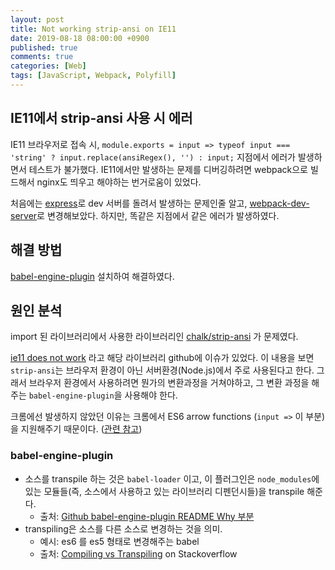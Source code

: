 ```yaml
---
layout: post
title: Not working strip-ansi on IE11
date: 2019-08-18 08:00:00 +0900
published: true
comments: true
categories: [Web]
tags: [JavaScript, Webpack, Polyfill]
---
```


## IE11에서 strip-ansi 사용 시 에러
IE11 브라우저로 접속 시, `module.exports = input => typeof input === 'string' ? input.replace(ansiRegex(), '') : input;` 지점에서 에러가 발생하면서 테스트가 불가했다. IE11에서만 발생하는 문제를 디버깅하려면 webpack으로 빌드해서 nginx도 띄우고 해야하는 번거로움이 있었다. 

처음에는 [express](https://expressjs.com/ko/)로 dev 서버를 돌려서 발생하는 문제인줄 알고, [webpack-dev-server](https://github.com/webpack/webpack-dev-server)로 변경해보았다. 하지만, 똑같은 지점에서 같은 에러가 발생하였다. 

## 해결 방법

[babel-engine-plugin](https://github.com/SamVerschueren/babel-engine-plugin) 설치하여 해결하였다.

## 원인 분석

import 된 라이브러리에서 사용한 라이브러리인 [chalk/strip-ansi](https://github.com/chalk/strip-ansi) 가 문제였다. 

[ie11 does not work](https://github.com/chalk/strip-ansi/issues/18) 라고 해당 라이브러리 github에 이슈가 있었다. 이 내용을 보면 `strip-ansi`는 브라우저 환경이 아닌 서버환경(Node.js)에서 주로 사용된다고 한다. 그래서 브라우저 환경에서 사용하려면 뭔가의 변환과정을 거쳐야하고, 그 변환 과정을 해주는 `babel-engine-plugin`을 사용해야 한다. 

크롬에선 발생하지 않았던 이유는 크롬에서 ES6 arrow functions (`input =>` 이 부분)을 지원해주기 때문이다. ([관련 참고](https://github.com/zeit/next.js/issues/2747#issuecomment-321451142))

### babel-engine-plugin

- 소스를 transpile 하는 것은 `babel-loader` 이고, 이 플러그인은 `node_modules`에 있는 모듈들(즉, 소스에서 사용하고 있는 라이브러리 디펜던시들)을 transpile 해준다. 
  - 출처: [Github babel-engine-plugin README Why 부분](https://github.com/SamVerschueren/babel-engine-plugin#why)
- transpiling은 소스를 다른 소스로 변경하는 것을 의미.
  - 예시: es6 를 es5 형태로 변경해주는 babel 
  - 출처: [Compiling vs Transpiling](https://stackoverflow.com/questions/44931479/compiling-vs-transpiling) on Stackoverflow
